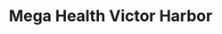 ---
title: "Mega Health Victor Harbor"
url: /victor-harbor/mega-health-victor-harbor/
shop: health food
---